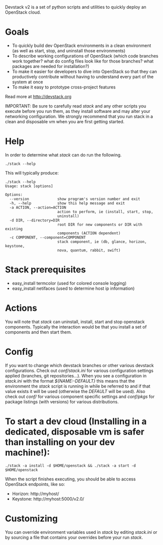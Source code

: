 Devstack v2 is a set of python scripts and utilities to quickly deploy an OpenStack cloud.

# Goals

* To quickly build dev OpenStack environments in a clean environment (as well as start, stop, and uninstall those environments)
* To describe working configurations of OpenStack (which code branches work together?  what do config files look like for those branches? what packages are needed for installation?)
* To make it easier for developers to dive into OpenStack so that they can productively contribute without having to understand every part of the system at once
* To make it easy to prototype cross-project features

Read more at <http://devstack.org>

IMPORTANT: Be sure to carefully read *stack* and any other scripts you execute before you run them, as they install software and may alter your networking configuration.  We strongly recommend that you run stack in a clean and disposable vm when you are first getting started.

# Help

In order to determine what *stack* can do run the following.

    ./stack --help
 
This will typically produce:

    ./stack --help
    Usage: stack [options]
    
    Options:
      --version             show program's version number and exit
      -h, --help            show this help message and exit
      -a ACTION, --action=ACTION
                            action to perform, ie (install, start, stop,
                            uninstall)
      -d DIR, --directory=DIR
                            root DIR for new components or DIR with existing
                            components (ACTION dependent)
      -c COMPONENT, --component=COMPONENT
                            stack component, ie (db, glance, horizon, keystone,
                            nova, quantum, rabbit, swift)
    

# Stack prerequisites

* easy_install termcolor (used for colored console logging)
* easy_install netifaces (used to determine host ip information)

# Actions

You will note that *stack* can uninstall, install, start and stop openstack components. Typically the interaction would be that you install a set of components and then start them. 

# Config

If you want to change which devstack branches or other various devstack configurations. 
Check out *conf/stack.ini* for various configuration settings applied (branches, git repositories...).
When you see a configuration in *stack.ini* with the format *${NAME:-DEFAULT}* this means that the environment the *stack* script is running in while be referred to and if that value exists it will be used (otherwise the *DEFAULT* will be used).
Also check out *conf/* for various component specific settings and *conf/pkgs* for package listings (with versions) for various distributions.

# To start a dev cloud (Installing in a dedicated, disposable vm is safer than installing on your dev machine!):

    ./stack -a install -d $HOME/openstack && ./stack -a start -d $HOME/openstack 

When the script finishes executing, you should be able to access OpenStack endpoints, like so:

* Horizon: http://myhost/
* Keystone: http://myhost:5000/v2.0/

# Customizing

You can override environment variables used in *stack* by editing *stack.ini* or by sourcing a file that contains your overrides before your run *stack*.
